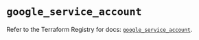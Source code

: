 # `google_service_account`

Refer to the Terraform Registry for docs: [`google_service_account`](https://registry.terraform.io/providers/hashicorp/google-beta/6.42.0/docs/resources/google_service_account).
